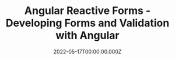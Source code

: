 ---
title: Angular Reactive Forms - Developing Forms and Validation with Angular
link: https://voxxeddays.com/zurich/schedule/talk/?id=4053
date: 2022-05-17T00:00:00.000Z
image: speaking.jpg
event: Voxxed Days Zurich
tags: [Angular,Reactive Forms]
dataId: eedabd0f0d2c4525b62886011097886b
slides: https://speakerdeck.com/fabiangosebrink/angular-reactive-forms-developing-forms-and-validation-with-angular
category: talks
---
